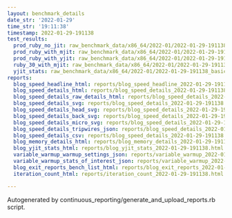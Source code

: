 ```yaml
---
layout: benchmark_details
date_str: '2022-01-29'
time_str: '19:11:38'
timestamp: 2022-01-29-191138
test_results:
  prod_ruby_no_jit: raw_benchmark_data/x86_64/2022-01/2022-01-29-191138_basic_benchmark_prod_ruby_no_jit.json
  prod_ruby_with_mjit: raw_benchmark_data/x86_64/2022-01/2022-01-29-191138_basic_benchmark_prod_ruby_with_mjit.json
  prod_ruby_with_yjit: raw_benchmark_data/x86_64/2022-01/2022-01-29-191138_basic_benchmark_prod_ruby_with_yjit.json
  ruby_30_with_mjit: raw_benchmark_data/x86_64/2022-01/2022-01-29-191138_basic_benchmark_ruby_30_with_mjit.json
  yjit_stats: raw_benchmark_data/x86_64/2022-01/2022-01-29-191138_basic_benchmark_yjit_stats.json
reports:
  blog_speed_headline_html: reports/blog_speed_headline_2022-01-29-191138.html
  blog_speed_details_html: reports/blog_speed_details_2022-01-29-191138.html
  blog_speed_details_raw_details_html: reports/blog_speed_details_2022-01-29-191138.raw_details.html
  blog_speed_details_svg: reports/blog_speed_details_2022-01-29-191138.svg
  blog_speed_details_head_svg: reports/blog_speed_details_2022-01-29-191138.head.svg
  blog_speed_details_back_svg: reports/blog_speed_details_2022-01-29-191138.back.svg
  blog_speed_details_micro_svg: reports/blog_speed_details_2022-01-29-191138.micro.svg
  blog_speed_details_tripwires_json: reports/blog_speed_details_2022-01-29-191138.tripwires.json
  blog_speed_details_csv: reports/blog_speed_details_2022-01-29-191138.csv
  blog_memory_details_html: reports/blog_memory_details_2022-01-29-191138.html
  blog_yjit_stats_html: reports/blog_yjit_stats_2022-01-29-191138.html
  variable_warmup_warmup_settings_json: reports/variable_warmup_2022-01-29-191138.warmup_settings.json
  variable_warmup_stats_of_interest_json: reports/variable_warmup_2022-01-29-191138.stats_of_interest.json
  blog_exit_reports_bench_list_html: reports/blog_exit_reports_2022-01-29-191138.bench_list.html
  iteration_count_html: reports/iteration_count_2022-01-29-191138.html

---
```

Autogenerated by continuous_reporting/generate_and_upload_reports.rb script.
